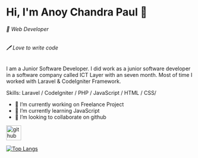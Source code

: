 # Hi, I'm Anoy Chandra Paul 👋
###### 👑 Web Developer
###### 🖊️ Love to write code

I am a Junior Software Developer. I did work as a junior software developer in a software company called ICT Layer with an seven month. Most of time I worked with Laravel & CodeIgniter Framework.

Skills: Laravel / CodeIgniter / PHP / JavaScript / HTML / CSS/

- 🔭 I’m currently working on Freelance Project 
- 🌱 I’m currently learning JavaScript 
- 👯 I’m looking to collaborate on github 


[<img src='https://cdn.jsdelivr.net/npm/simple-icons@3.0.1/icons/github.svg' alt='github' height='40'>](https://github.com/anoypaul)  

[![Top Langs](https://github-readme-stats.vercel.app/api/top-langs/?username=anoypaul)](https://github.com/anuraghazra/github-readme-stats)



